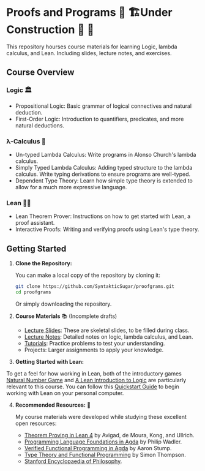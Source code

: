 # Proofs and Programs 🚧 🏗️Under Construction 👷 🚧

This repository hourses course materials for learning Logic, lambda calculus, and Lean. Including slides, lecture notes, and exercises. 

## Course Overview

### Logic 🏛️
- Propositional Logic: Basic grammar of logical connectives and natural deduction.
- First-Order Logic: Introduction to quantifiers, predicates, and more natural deductions.

### λ-Calculus 🧮 
- Un-typed Lambda Calculus: Write programs in Alonso Church's lambda calculus. 
- Simply Typed Lambda Calculus: Adding typed structure to the lambda calculus. Write typing derivations to ensure programs are well-typed.
- Dependent Type Theory: Learn how simple type theory is extended to allow for a much more expressive language. 

### Lean 👨‍💻
- Lean Theorem Prover: Instructions on how to get started with Lean, a proof assistant.
- Interactive Proofs: Writing and verifying proofs using Lean's type theory.

## Getting Started

1. **Clone the Repository:**
    
    You can make a local copy of the repository by cloning it:

   ```bash
   git clone https://github.com/SyntakticSugar/proofgrams.git
   cd proofgrams
   ```
    Or simply downloading the repository. 

2. **Course Materials** 📚 (Incomplete drafts)

    - [Lecture Slides](https://github.com/SyntakticSugar/proofgrams/tree/main/slides): These are skeletal slides, to be filled during class. 
    - [Lecture Notes](https://github.com/SyntakticSugar/proofgrams/tree/main/notes): Detailed notes on logic, lambda calculus, and Lean.
    - [Tutorials](https://github.com/SyntakticSugar/proofgrams/tree/main/tutorials): Practice problems to test your understanding.
    - Projects: Larger assignments to apply your knowledge.

3. **Getting Started with Lean:**

To get a feel for how working in Lean, both of the introductory games [Natural Number Game](https://adam.math.hhu.de/) and [A Lean Introduction to Logic](https://adam.math.hhu.de/#/g/trequetrum/lean4game-logic) are particularly relevant to this course. You can follow this [Quickstart Guide](https://lean-lang.org/lean4/doc/quickstart.html) to begin working with Lean on your personal computer. 

4. **Recommended Resources:** 🔗

    My course materials were developed while studying these excellent open resources:

    - [Theorem Proving in Lean 4](https://leanprover.github.io/theorem_proving_in_lean4/) by Avigad, de Moura, Kong, and Ullrich.
    - [Programming Language Foundations in Agda](https://plfa.github.io/) by Philip Wadler.
    - [Verified Functional Programming in Agda](https://dl.acm.org/doi/abs/10.1145/2841316) by Aaron Stump.
    - [Type Theory and Functional Programming](https://www.cs.kent.ac.uk/people/staff/sjt/TTFP/ttfp.pdf) by Simon Thompson.
    - [Stanford Encyclopaedia of Philosophy](https://plato.stanford.edu/).
